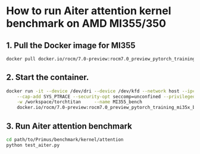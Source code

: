 # How to run Aiter attention kernel benchmark on AMD MI355/350


## 1. Pull the Docker image for MI355

```bash
docker pull docker.io/rocm/7.0-preview:rocm7.0_preview_pytorch_training_mi35x_beta
```
## 2. Start the container.

```bash
docker run -it --device /dev/dri --device /dev/kfd --network host --ipc host --group-add video \
    --cap-add SYS_PTRACE --security-opt seccomp=unconfined --privileged -v $HOME:$HOME \
    -w /workspace/torchtitan     --name MI355_bench 
    docker.io/rocm/7.0-preview:rocm7.0_preview_pytorch_training_mi35x_beta
```

## 3. Run Aiter attention benchmark

```bash
cd path/to/Primus/benchmark/kernel/attention
python test_aiter.py 
```
